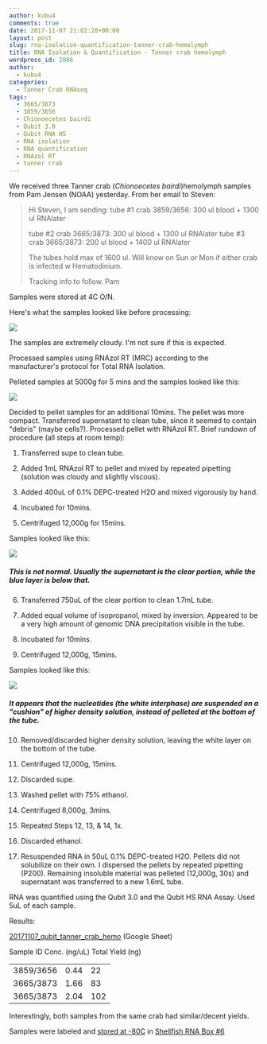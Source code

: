 ```yaml
---
author: kubu4
comments: true
date: 2017-11-07 21:02:28+00:00
layout: post
slug: rna-isolation-quantification-tanner-crab-hemolymph
title: RNA Isolation & Quantification - Tanner crab hemolymph
wordpress_id: 2886
author:
  - kubu4
categories:
  - Tanner Crab RNAseq
tags:
  - 3665/3873
  - 3859/3656
  - Chionoecetes bairdi
  - Qubit 3.0
  - Qubit RNA HS
  - RNA isolation
  - RNA quantification
  - RNAzol RT
  - tanner crab
---
```


We received three Tanner crab (_Chionoecetes bairdi_)hemolymph samples from Pam Jensen (NOAA) yesterday. From her email to Steven:



<blockquote>
  Hi Steven,
  I am sending:
  tube #1 crab 3859/3656: 300 ul blood + 1300 ul RNAlater​
  
  tube #2 crab 3665/3873: 300 ul blood + 1300 ul RNAlater
  ​tube #3 crab 3665/3873: 200 ul blood + 1400 ul RNAlater​
  
  The tubes hold max of 1600 ul. Will know on Sun or Mon if either crab is infected w Hematodinium.
  
  Tracking info to follow.
  Pam
</blockquote>



Samples were stored at 4C O/N.

Here's what the samples looked like before processing:

[![](https://owl.fish.washington.edu/Athaliana/20171107_RNA_isoaltion_crab_01.jpg)](http://owl.fish.washington.edu/Athaliana/20171107_RNA_isoaltion_crab_01.jpg)

The samples are extremely cloudy. I'm not sure if this is expected.

Processed samples using RNAzol RT (MRC) according to the manufacturer's protocol for Total RNA Isolation.

Pelleted samples at 5000g for 5 mins and the samples looked like this:

[![](https://owl.fish.washington.edu/Athaliana/20171107_RNA_isoaltion_crab_02.jpg)](http://owl.fish.washington.edu/Athaliana/20171107_RNA_isoaltion_crab_02.jpg)

Decided to pellet samples for an additional 10mins. The pellet was more compact. Transferred supernatant to clean tube, since it seemed to contain "debris" (maybe cells?). Processed pellet with RNAzol RT. Brief rundown of procedure (all steps at room temp):





  1. Transferred supe to clean tube.


  2. Added 1mL RNAzol RT to pellet and mixed by repeated pipetting (solution was cloudy and slightly viscous).


  3. Added 400uL of 0.1% DEPC-treated H2O and mixed vigorously by hand.


  4. Incubated for 10mins.


  5. Centrifuged 12,000g for 15mins.

Samples looked like this:

[![](https://owl.fish.washington.edu/Athaliana/20171107_RNA_isoaltion_crab_03.jpg)](http://owl.fish.washington.edu/Athaliana/20171107_RNA_isoaltion_crab_03.jpg)



##### This is not normal. Usually the supernatant is the clear portion, while the blue layer is below that.



  6. Transferred 750uL of the clear portion to clean 1.7mL tube.



  7. Added equal volume of isopropanol, mixed by inversion. Appeared to be a very high amount of genomic DNA precipitation visible in the tube.


  8. Incubated for 10mins.


  9. Centrifuged 12,000g, 15mins.

Samples looked like this:

[![](https://owl.fish.washington.edu/Athaliana/20171107_RNA_isoaltion_crab_04.jpg)](http://owl.fish.washington.edu/Athaliana/20171107_RNA_isoaltion_crab_04.jpg)



##### It appears that the nucleotides (the white interphase) are suspended on a "cushion" of higher density solution, instead of pelleted at the bottom of the tube.



  10. Removed/discarded higher density solution, leaving the white layer on the bottom of the tube.



  11. Centrifuged 12,000g, 15mins.


  12. Discarded supe.


  13. Washed pellet with 75% ethanol.


  14. Centrifuged 8,000g, 3mins.


  15. Repeated Steps 12, 13, & 14, 1x.


  16. Discarded ethanol.


  17. Resuspended RNA in 50uL 0.1% DEPC-treated H2O. Pellets did not solubilize on their own. I dispersed the pellets by repeated pipetting (P200). Remaining insoluble material was pelleted (12,000g, 30s) and supernatant was transferred to a new 1.6mL tube.





RNA was quantified using the Qubit 3.0 and the Qubit HS RNA Assay. Used 5uL of each sample.

Results:

[20171107_qubit_tanner_crab_hemo](httpss://docs.google.com/spreadsheets/d/17J011Qt7SQknVTkeoqVts349n-LNvFVPeeyuNNByLuE/edit?usp=sharing) (Google Sheet)

<table >

<tr >
  Sample ID
  Conc. (ng/uL)
  Total Yield (ng)
</tr>

<tbody >
<tr >
  
<td >3859/3656
</td>
  
<td >0.44
</td>
  
<td >22
</td>
</tr>
<tr >
  
<td >3665/3873
</td>
  
<td >1.66
</td>
  
<td >83
</td>
</tr>
<tr >
  
<td >3665/3873
</td>
  
<td >2.04
</td>
  
<td >102
</td>
</tr>
</tbody>
</table>

Interestingly, both samples from the same crab had similar/decent yields.

Samples were labeled and [stored at -80C](httpss://docs.google.com/spreadsheets/d/1Qsvz3QTURlPF_hX05BQxjom3484WuMfqQ1ILl9LEljU/edit?usp=sharing) in [Shellfish RNA Box #6](https://docs.google.com/spreadsheets/d/1ax6C-muxUTXxFEtfWdswBvueLhmxZzmwZcO2ur-0q-Q/edit?usp=sharing)

